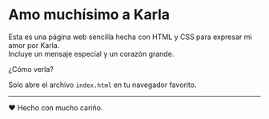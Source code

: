 # Amo muchísimo a Karla

Esta es una página web sencilla hecha con HTML y CSS para expresar mi amor por Karla.  
Incluye un mensaje especial y un corazón grande.

¿Cómo verla?

Solo abre el archivo `index.html` en tu navegador favorito.

---

❤️ Hecho con mucho cariño.
